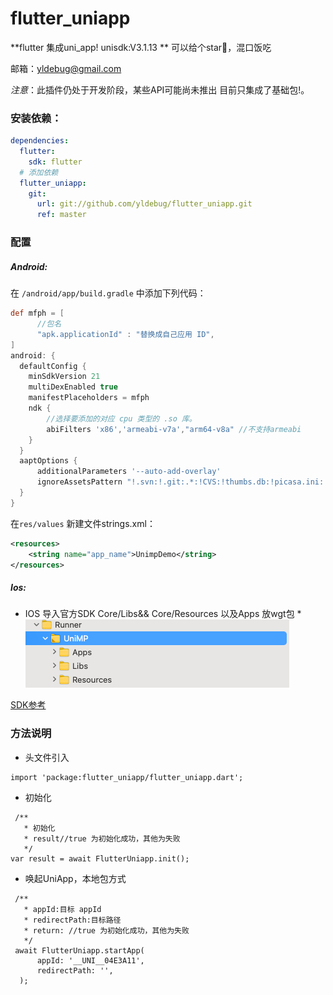 
# flutter_uniapp


**flutter 集成uni_app! unisdk:V3.1.13 **
可以给个star🐴，混口饭吃

邮箱：yldebug@gmail.com

*注意*：此插件仍处于开发阶段，某些API可能尚未推出 目前只集成了基础包!。


### 安装依赖：
```yaml
dependencies:
  flutter:
    sdk: flutter
  # 添加依赖
  flutter_uniapp: 
    git:
      url: git://github.com/yldebug/flutter_uniapp.git
      ref: master

```


### 配置

##### Android:
在 `/android/app/build.gradle` 中添加下列代码：

```groovy
def mfph = [
      //包名
      "apk.applicationId" : "替换成自己应用 ID",
]
android: {
  defaultConfig {
    minSdkVersion 21
    multiDexEnabled true
    manifestPlaceholders = mfph
    ndk {
        //选择要添加的对应 cpu 类型的 .so 库。
        abiFilters 'x86','armeabi-v7a',"arm64-v8a" //不支持armeabi
    }
  }
  aaptOptions {
      additionalParameters '--auto-add-overlay'
      ignoreAssetsPattern "!.svn:!.git:.*:!CVS:!thumbs.db:!picasa.ini:!*.scc:*~"
  }  
}
```
在`res/values` 新建文件strings.xml：
```xml
<resources>
    <string name="app_name">UnimpDemo</string>
</resources>
```
##### Ios:
* IOS 导入官方SDK Core/Libs&& Core/Resources 以及Apps 放wgt包 *
![示例](ios-config.png)

[SDK参考](https://nativesupport.dcloud.net.cn/UniMPDocs/SDKDownload/ios)


### 方法说明
* 头文件引入
```
import 'package:flutter_uniapp/flutter_uniapp.dart';
```
* 初始化

```
 /**
   * 初始化
   * result//true 为初始化成功，其他为失败
   */
var result = await FlutterUniapp.init();
```

* 唤起UniApp，本地包方式
```
 /**
   * appId:目标 appId
   * redirectPath:目标路径
   * return: //true 为初始化成功，其他为失败
   */
 await FlutterUniapp.startApp(
      appId: '__UNI__04E3A11',
      redirectPath: '',
  );
```